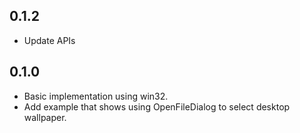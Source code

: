 ## 0.1.2

* Update APIs

## 0.1.0

* Basic implementation using win32.
* Add example that shows using OpenFileDialog to select desktop wallpaper.
